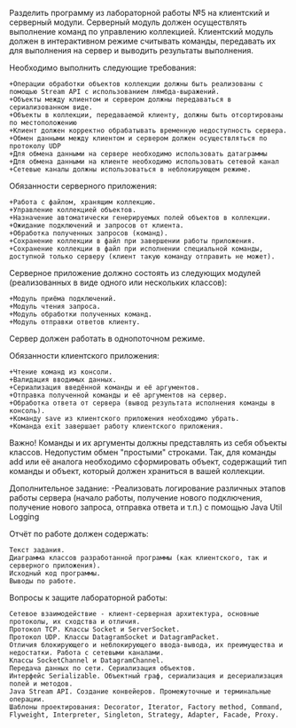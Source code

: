 Разделить программу из лабораторной работы №5 на клиентский и серверный модули. Серверный модуль должен осуществлять выполнение команд по управлению коллекцией. Клиентский модуль должен в интерактивном режиме считывать команды, передавать их для выполнения на сервер и выводить результаты выполнения.

Необходимо выполнить следующие требования:

    +Операции обработки объектов коллекции должны быть реализованы с помощью Stream API с использованием лямбда-выражений.
    +Объекты между клиентом и сервером должны передаваться в сериализованном виде.
    +Объекты в коллекции, передаваемой клиенту, должны быть отсортированы по местоположению
    +Клиент должен корректно обрабатывать временную недоступность сервера.
    +Обмен данными между клиентом и сервером должен осуществляться по протоколу UDP
    +Для обмена данными на сервере необходимо использовать датаграммы
    +Для обмена данными на клиенте необходимо использовать сетевой канал
    +Сетевые каналы должны использоваться в неблокирующем режиме.

Обязанности серверного приложения:

    +Работа с файлом, хранящим коллекцию.
    +Управление коллекцией объектов.
    +Назначение автоматически генерируемых полей объектов в коллекции.
    +Ожидание подключений и запросов от клиента.
    +Обработка полученных запросов (команд).
    +Сохранение коллекции в файл при завершении работы приложения.
    +Сохранение коллекции в файл при исполнении специальной команды, доступной только серверу (клиент такую команду отправить не может).

Серверное приложение должно состоять из следующих модулей (реализованных в виде одного или нескольких классов):

    +Модуль приёма подключений.
    +Модуль чтения запроса.
    +Модуль обработки полученных команд.
    +Модуль отправки ответов клиенту.

Сервер должен работать в однопоточном режиме.

Обязанности клиентского приложения:

    +Чтение команд из консоли.
    +Валидация вводимых данных.
    +Сериализация введённой команды и её аргументов.
    +Отправка полученной команды и её аргументов на сервер.
    +Обработка ответа от сервера (вывод результата исполнения команды в консоль).
    +Команду save из клиентского приложения необходимо убрать.
    +Команда exit завершает работу клиентского приложения.

Важно! Команды и их аргументы должны представлять из себя объекты классов. Недопустим обмен "простыми" строками. Так, для команды add или её аналога необходимо сформировать объект, содержащий тип команды и объект, который должен храниться в вашей коллекции.

Дополнительное задание:
-Реализовать логирование различных этапов работы сервера (начало работы, получение нового подключения, получение нового запроса, отправка ответа и т.п.) с помощью Java Util Logging

Отчёт по работе должен содержать:

    Текст задания.
    Диаграмма классов разработанной программы (как клиентского, так и серверного приложения).
    Исходный код программы.
    Выводы по работе.

Вопросы к защите лабораторной работы:

    Сетевое взаимодействие - клиент-серверная архитектура, основные протоколы, их сходства и отличия.
    Протокол TCP. Классы Socket и ServerSocket.
    Протокол UDP. Классы DatagramSocket и DatagramPacket.
    Отличия блокирующего и неблокирующего ввода-вывода, их преимущества и недостатки. Работа с сетевыми каналами.
    Классы SocketChannel и DatagramChannel.
    Передача данных по сети. Сериализация объектов.
    Интерфейс Serializable. Объектный граф, сериализация и десериализация полей и методов.
    Java Stream API. Создание конвейеров. Промежуточные и терминальные операции.
    Шаблоны проектирования: Decorator, Iterator, Factory method, Command, Flyweight, Interpreter, Singleton, Strategy, Adapter, Facade, Proxy.
